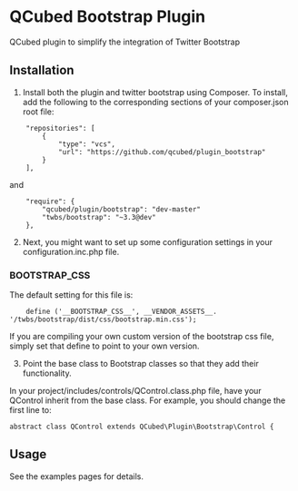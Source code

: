 # QCubed Bootstrap Plugin
QCubed plugin to simplify the integration of Twitter Bootstrap

## Installation
1. Install both the plugin and twitter bootstrap using Composer.
To install, add the following to the corresponding sections of your composer.json root file:
```
	"repositories": [
        {
            "type": "vcs",
            "url": "https://github.com/qcubed/plugin_bootstrap"
        }
    ],
```
and
```
	"require": {
		"qcubed/plugin/bootstrap": "dev-master"
		"twbs/bootstrap": "~3.3@dev"
	},

```
2. Next, you might want to set up some configuration settings in your configuration.inc.php file.

### __BOOTSTRAP_CSS__
The default setting for this file is:
```
	define ('__BOOTSTRAP_CSS__', __VENDOR_ASSETS__. '/twbs/bootstrap/dist/css/bootstrap.min.css');
```
If you are compiling your own custom version of the bootstrap css file, simply set that define to point to your own version.

3. Point the base class to Bootstrap classes so that they add their functionality.

In your project/includes/controls/QControl.class.php file, have your QControl inherit from the base class. For example,
you should change the first line to:

```
abstract class QControl extends QCubed\Plugin\Bootstrap\Control {
```

## Usage

See the examples pages for details.
